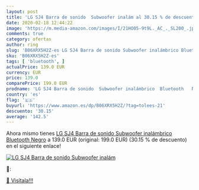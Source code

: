 ```yaml
---
layout: post
title: 'LG SJ4 Barra de sonido  Subwoofer inalám al 30.15 % de descuento'
date: 2020-02-18 12:44:22
image: 'https://m.media-amazon.com/images/I/21HO05-9t9L._AC_._SL200_.jpg'
comments: true
category: ofertas
author: ring
slug: 'B06XRX5H2Z-es LG SJ4 Barra de sonido Subwoofer inalámbrico Bluetooth Negro'
sku: 'B06XRX5H2Z-es'
tags: [ 'bluetooth', ]
actualPrice: 139.0 EUR
currency: EUR
price: 139.0
comparePrice: 199.0 EUR
prodname: 'LG SJ4 Barra de sonido  Subwoofer inalámbrico  Bluetooth   Negro'
country: 'es'
flag: '🇪🇸'
buyurl: 'https://www.amazon.es/dp/B06XRX5H2Z/?tag=tolees-21'
descuento: '30.15'
average: '142.5'
---
```


Ahora mismo tienes [LG SJ4 Barra de sonido  Subwoofer inalámbrico  Bluetooth   Negro](https://www.amazon.es/dp/B06XRX5H2Z/?tag=tolees-21) a 139.0 EUR (original: 199.0 EUR) (30.15 %  de descuento) en el siguiente enlace!

[![LG SJ4 Barra de sonido  Subwoofer inalám](https://m.media-amazon.com/images/I/21HO05-9t9L._AC_._SL200_.jpg)](https://www.amazon.es/dp/B06XRX5H2Z/?tag=tolees-21)

🔎:


[🛒 Visítala!!!](https://www.amazon.es/dp/B06XRX5H2Z/?tag=tolees-21)
